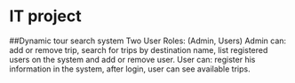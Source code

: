 # IT project

##Dynamic tour search system
Two User Roles: (Admin, Users)
Admin can: add or remove trip, search for trips by destination name, list registered users on the system and add or remove user.
User can: register his information in the system, after login, user can see available trips.
